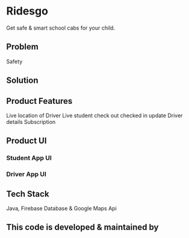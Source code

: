 # Ridesgo
Get safe &amp; smart school cabs for your child.

## Problem
Safety

## Solution

## Product Features 
Live location of Driver
Live student check out checked in update
Driver details 
Subscription

## Product UI 
### Student App UI

### Driver App UI

## Tech Stack 
Java, Firebase Database & Google Maps Api

## This code is developed & maintained by

